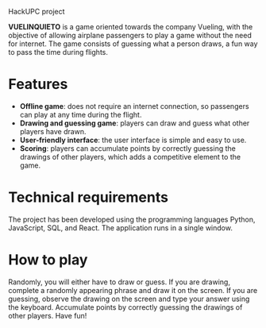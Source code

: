 HackUPC project

**VUELINQUIETO** is a game oriented towards the company Vueling, with the objective of allowing airplane passengers to play a game without the need for internet. The game consists of guessing what a person draws, a fun way to pass the time during flights.

# Features
- **Offline game**: does not require an internet connection, so passengers can play at any time during the flight.
- **Drawing and guessing game**: players can draw and guess what other players have drawn.
- **User-friendly interface**: the user interface is simple and easy to use.
- **Scoring**: players can accumulate points by correctly guessing the drawings of other players, which adds a competitive element to the game.

# Technical requirements
The project has been developed using the programming languages Python, JavaScript, SQL, and React.
The application runs in a single window.

# How to play
Randomly, you will either have to draw or guess.
If you are drawing, complete a randomly appearing phrase and draw it on the screen.
If you are guessing, observe the drawing on the screen and type your answer using the keyboard.
Accumulate points by correctly guessing the drawings of other players.
Have fun!
